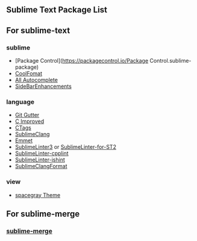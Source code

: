 Sublime Text Package List
------

## For sublime-text

### sublime
- [Package Control](https://packagecontrol.io/Package Control.sublime-package)
- [CoolFomat](https://github.com/akof1314/Sublime-CoolFormat)
- [All Autocomplete](https://github.com/alienhard/SublimeAllAutocomplete)
- [SideBarEnhancements](https://github.com/SideBarEnhancements-org/SideBarEnhancements)

### language
- [Git Gutter](https://github.com/jisaacks/GitGutter)
- [C Improved](https://github.com/abusalimov/SublimeCImproved)
- [CTags](https://github.com/SublimeText/CTags)
- [SublimeClang](https://github.com/quarnster/SublimeClang)
- [Emmet](https://github.com/sergeche/emmet-sublime)
- [SublimeLinter3](https://github.com/SublimeLinter/SublimeLinter3) or [SublimeLinter-for-ST2](https://github.com/SublimeLinter/SublimeLinter-for-ST2)
- [SublimeLinter-cpplint](https://github.com/SublimeLinter/SublimeLinter-cpplint)
- [SublimeLinter-jshint](https://github.com/SublimeLinter/SublimeLinter-jshint)
- [SublimeClangFormat](https://github.com/rosshemsley/SublimeClangFormat)

### view
- [spacegray Theme](https://github.com/kkga/spacegray)

## For sublime-merge

### [sublime-merge](https://www.sublimemerge.com/download)
